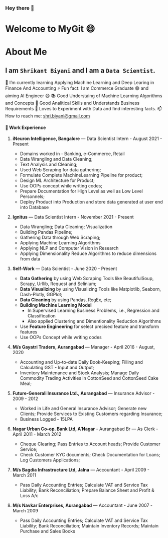 ### Hey there 👋 

# Welcome to MyGit 😄


# About Me
## I am  **`Shrikant Biyani`** and I am a **`Data Scientist`**.

🌱 I’m currently learning Applying Machine Learning and Deep Learing in Finance And Accounting 
⚡ Fun fact: I am Commerce Graduate 😄 and aiming AI Engineer 😄
📚 Good Understaing of Machine Learning Algorithms and Concepts
🦾 Good Analitical Skills and Understands Business Requirements
🔬 Loves to Experiment with Data and find interesting facts.
📫 How to reach me: shri.biyani@gmail.com

#### 💼 Work Experience
1. **iNeuron Intelligence, Bangalore** — Data Scientist Intern - 
   August 2021 - Present
   - Domains worked in - Banking, e-Commerce, Retail
   - Data Wrangling and Data Cleaning;
   - Text Analysis and Cleaning;
   - Used Web Scraping for data gathering;
   - Formulate Complete MachineLearning Pipeline for product;
   - Design ML Architecture for Product;
   - Use OOPs concept while writing codes;
   - Prepare Documentation for High Level as well as Low Level Personnels;
   - Deploy Product into Production and store data generated at user end into Database


2. **Ignitus** — Data Scientist Intern - 
   November 2021 - Present
   - Data Wrangling; Data Cleaning; Visualization
   - Building Pandas Pipeline;
   - Gathering Data through Web Scraping;
   - Applying Machine Learning Algorithms
   - Applying NLP and Computer Vision in Research
   - Applying Dimensionality Reduce Algorithms to reduce dimensions from data

3. **Self-Work** — Data Scientist - 
    June 2020 - Present
    - **Data Gathering** by using Web Scraping Tools like BeautifulSoup, Scrapy, Urllib, Request and Selinium;
    - **Data Visualizing** by using Visualizing Tools like Matplotlib, Seaborn, Dash-Plotly, GGPlot;
    - **Data Cleaning** by using Pandas, RegEx, etc;
    - **Building Machine Learning Model** 
      - In Supervised Learning Business Problems, i.e., Regression and Classification
      - Also applied Clustering and Dimentionality Reduction Algorithms
    - Use **Feature Engineering** for select precised feature and transform features
    - Use OOPs Concept while writing codes
 
4. **M/s Gayatri Traders, Aurangabad** — Manager - 
   April 2016 - August, 2020
     - Accounting and Up-to-date Daily Book-Keeping; Filling and Calculating GST - Input and Output;
     - Inventory Maintenance and Stock Analysis; Manage Daily Commodity Trading Activities in CottonSeed and CottonSeed Cake Meal;
     
5. **Future-Generali Insurance Ltd., Aurangabad** — Insurance Advisor - 
   2009 - 2012
    - Worked in Life and General Insurance Advisor; Generate new Clients; Provide Services to Existing Customers regarding Insurance;
    - Business Logged - 15LPA

6. **Nagar Urban Co-op. Bank Ltd, A’Nagar** - Aurangabad Br — As Clerk - 
   April 2011 - March 2012
    - Cheque Clearing; Pass Entries to Account heads; Provide Customer Service;
    - Check Customer KYC documents; Check Documentation for Loans; Log Customers Applications;
   
7. **M/s Bagdia Infrastructure Ltd, Jalna** — Accountant - 
   April 2009 - March 2011
    - Pass Daily Accounting Entries; Calculate VAT and Service Tax Liability; Bank Reconciliation; Prepare Balance Sheet and Profit & Loss A/c

8. **M/s Navkar Enterprises, Aurangabad** — Accountant - 
   June 2007 - March 2009
    - Pass Daily Accounting Entries; Calculate VAT and Service Tax Liability; Bank Reconciliation; Maintain Inventory Records; Maintain Purchase and Sales Books





<!--
**shribiyani/shribiyani** is a ✨ _special_ ✨ repository because its `README.md` (this file) appears on your GitHub profile.

Here are some ideas to get you started:

- 🔭 I’m currently working on Credit Card Default Prediction, ...
- 🌱 I’m currently learning ...
- 👯 I’m looking to collaborate on ...
- 🤔 I’m looking for help with ...
- 💬 Ask me about ...
- 📫 How to reach me: ...
- 😄 Pronouns: ...
- ⚡ Fun fact: ...
- https://gist.github.com/rxaviers/7360908
-->
